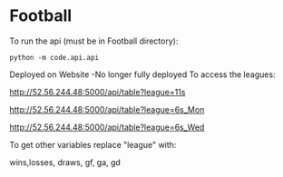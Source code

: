 # Football

To run the api (must be in Football directory):
```
python -m code.api.api
```

Deployed on Website
-No longer fully deployed
To access the leagues:

http://52.56.244.48:5000/api/table?league=11s 

http://52.56.244.48:5000/api/table?league=6s_Mon

http://52.56.244.48:5000/api/table?league=6s_Wed

To get other variables replace "league" with:

wins,losses, draws, gf, ga, gd
